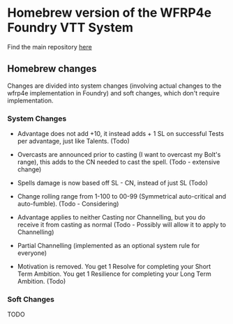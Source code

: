# Homebrew version of the WFRP4e Foundry VTT System
Find the main repository [here](https://github.com/CatoThe1stElder/WFRP-4th-Edition-FoundryVTT)

## Homebrew changes
Changes are divided into system changes (involving actual changes to the wfrp4e implementation in Foundry) and soft changes, which don't require implementation.

### System Changes
* Advantage does not add +10, it instead adds + 1 SL on successful Tests per advantage, just like Talents. (Todo)

* Overcasts are announced prior to casting (I want to overcast my Bolt's range), this adds to the CN needed to cast the spell. (Todo - extensive change)

* Spells damage is now based off SL - CN, instead of just SL (Todo)

* Change rolling range from 1-100 to 00-99 (Symmetrical auto-critical and auto-fumble). (Todo - Considering)

* Advantage applies to neither Casting nor Channelling, but you do receive it from casting as normal (Todo - Possibly will allow it to apply to Channelling)

* Partial Channelling (implemented as an optional system rule for everyone)

* Motivation is removed. You get 1 Resolve for completing your Short Term Ambition. You get 1 Resilience for completing your Long Term Ambition. (Todo)

### Soft Changes
TODO
